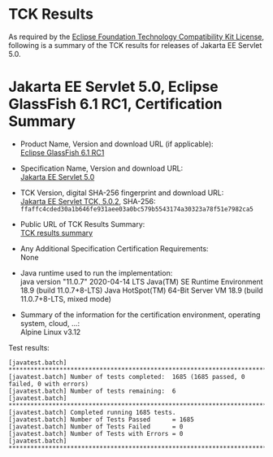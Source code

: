 TCK Results
===========

As required by the
[Eclipse Foundation Technology Compatibility Kit License](https://www.eclipse.org/legal/tck.php),
following is a summary of the TCK results for releases of Jakarta EE Servlet 5.0.

# Jakarta EE Servlet 5.0, Eclipse GlassFish 6.1 RC1, Certification Summary

- Product Name, Version and download URL (if applicable): <br/>
  [Eclipse GlassFish 6.1 RC1](https://download.eclipse.org/ee4j/glassfish/glassfish-6.1.0-RC1.zip)
  
- Specification Name, Version and download URL: <br/>
  [Jakarta EE Servlet 5.0](https://jakarta.ee/specifications/servlet/5.0/)

- TCK Version, digital SHA-256 fingerprint and download URL: <br/>
  [Jakarta EE Servlet TCK, 5.0.2](https://download.eclipse.org/ee4j/jakartaee-tck/jakartaee9-eftl/promoted/jakarta-servlet-tck-5.0.2.zip), 
  SHA-256: `ffaffc4cded30a1b646fe931aee03a0bc579b5543174a30323a78f51e7982ca5`
  
- Public URL of TCK Results Summary: <br/>
  [TCK results summary](./TCK-Results-6.1-RC1)

- Any Additional Specification Certification Requirements: <br/>
  None

- Java runtime used to run the implementation: <br/>
  java version "11.0.7" 2020-04-14 LTS
  Java(TM) SE Runtime Environment 18.9 (build 11.0.7+8-LTS)
  Java HotSpot(TM) 64-Bit Server VM 18.9 (build 11.0.7+8-LTS, mixed mode)

- Summary of the information for the certification environment, operating system, cloud, ...: <br/>
  Alpine Linux v3.12

Test results:

```
[javatest.batch] ********************************************************************************
[javatest.batch] Number of tests completed:  1685 (1685 passed, 0 failed, 0 with errors)
[javatest.batch] Number of tests remaining:  6
[javatest.batch] ********************************************************************************
[javatest.batch] Completed running 1685 tests.
[javatest.batch] Number of Tests Passed      = 1685
[javatest.batch] Number of Tests Failed      = 0
[javatest.batch] Number of Tests with Errors = 0
[javatest.batch] ********************************************************************************
```